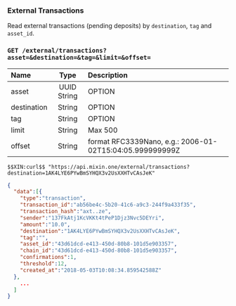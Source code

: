 ### External Transactions

Read external transactions (pending deposits) by `destination`, `tag` and `asset_id`.

### `GET /external/transactions?asset=&destination=&tag=&limit=&offset=` 

| Name | Type | Description |
| :----- | :----: | :---- |
| asset | UUID String | OPTION |
| destination | String | OPTION |
| tag | String | OPTION |
| limit | String | Max 500 |
| offset | String | format RFC3339Nano, e.g.: 2006-01-02T15:04:05.999999999Z |

```
$$XIN:curl$$ "https://api.mixin.one/external/transactions?destination=1AK4LYE6PYwBmSYHQX3v2UsXXHTvCAsJeK"
```

```json
{
  "data":[{
    "type":"transaction",
    "transaction_id":"ab56be4c-5b20-41c6-a9c3-244f9a433f35",
    "transaction_hash":"axt..ze",
    "sender":"137FkAtj1KcVKKt4tPeP1Djz3Nvc5DEYri",
    "amount":"10.0",
    "destination":"1AK4LYE6PYwBmSYHQX3v2UsXXHTvCAsJeK",
    "tag":"",
    "asset_id":"43d61dcd-e413-450d-80b8-101d5e903357",
    "chain_id":"43d61dcd-e413-450d-80b8-101d5e903357",
    "confirmations":1,
    "threshold":12,
    "created_at":"2018-05-03T10:08:34.859542588Z"
  },
    ...
  ]
}
```